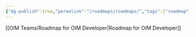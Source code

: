 ```yaml
---
{"dg-publish":true,"permalink":"/roadmaps/roadmaps/","tags":["roadmap"],"noteIcon":"","created":"2024-10-26T05:24:44.372+05:30","updated":"2024-10-26T05:24:44.372+05:30"}
---
```



[[OIM Teams/Roadmap for OIM Developer\|Roadmap for OIM Developer]]
